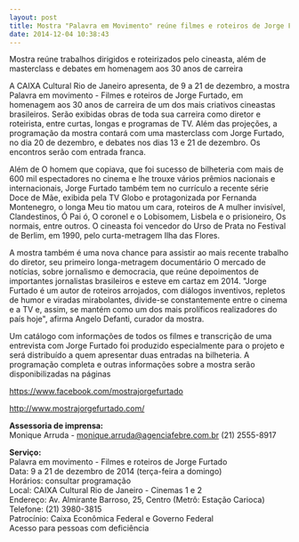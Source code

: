 ```yaml
---
layout: post
title: Mostra "Palavra em Movimento" reúne filmes e roteiros de Jorge Furtado
date: 2014-12-04 10:38:43
---
```

Mostra reúne trabalhos dirigidos e roteirizados pelo cineasta, além de masterclass e debates em homenagem aos 30 anos de carreira

A CAIXA Cultural Rio de Janeiro apresenta, de 9 a 21 de dezembro, a mostra Palavra em movimento - Filmes e roteiros de Jorge Furtado, em homenagem aos 30 anos de carreira de um dos mais criativos cineastas brasileiros. Serão exibidas obras de toda sua carreira como diretor e roteirista, entre curtas, longas e programas de TV. Além das projeções, a programação da mostra contará com uma masterclass com Jorge Furtado, no dia 20 de dezembro, e debates nos dias 13 e 21 de dezembro. Os encontros serão com entrada franca.

Além de O homem que copiava, que foi sucesso de bilheteria com mais de 600 mil espectadores no cinema e lhe trouxe vários prêmios nacionais e internacionais, Jorge Furtado também tem no currículo a recente série Doce de Mãe, exibida pela TV Globo e protagonizada por Fernanda Montenegro, o longa Meu tio matou um cara, roteiros de A mulher invisível, Clandestinos, Ó Pai ó, O coronel e o Lobisomem, Lisbela e o prisioneiro, Os normais, entre outros. O cineasta foi vencedor do Urso de Prata no Festival de Berlim, em 1990, pelo curta-metragem Ilha das Flores.

A mostra também é uma nova chance para assistir ao mais recente trabalho do diretor, seu primeiro longa-metragem documentário O mercado de notícias, sobre jornalismo e democracia, que reúne depoimentos de importantes jornalistas brasileiros e esteve em cartaz em 2014. "Jorge Furtado é um autor de roteiros arrojados, com diálogos inventivos, repletos de humor e viradas mirabolantes, divide-se constantemente entre o cinema e a TV e, assim, se mantém como um dos mais prolíficos realizadores do país hoje", afirma Angelo Defanti, curador da mostra.

Um catálogo com informações de todos os filmes e transcrição de uma entrevista com Jorge Furtado foi produzido especialmente para o projeto e será distribuído a quem apresentar duas entradas na bilheteria. A programação completa e outras informações sobre a mostra serão disponibilizadas na páginas

<https://www.facebook.com/mostrajorgefurtado>

[](https://www.facebook.com/mostrajorgefurtado)<http://www.mostrajorgefurtado.com/>

[](http://www.mostrajorgefurtado.com/)**Assessoria de imprensa:**\
Monique Arruda - monique.arruda@agenciafebre.com.br (21) 2555-8917

**Serviço:**\
Palavra em movimento - Filmes e roteiros de Jorge Furtado\
Data: 9 a 21 de dezembro de 2014 (terça-feira a domingo)\
Horários: consultar programação\
Local: CAIXA Cultural Rio de Janeiro - Cinemas 1 e 2\
Endereço: Av. Almirante Barroso, 25, Centro (Metrô: Estação Carioca)\
Telefone: (21) 3980-3815\
Patrocínio: Caixa Econômica Federal e Governo Federal\
Acesso para pessoas com deficiência